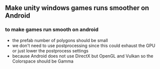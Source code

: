 ## Make unity windows games runs smoother on Android

### to make games run smooth on android
* the prefab number of polygons should be small
* we don't need to use postprocessing since this could exhaust the GPU or just lower the postprocess settings
* because Android does not use DirectX but OpenGL and Vulkan so the Colorspace should be Gamma
